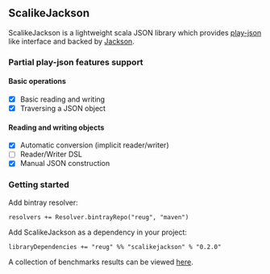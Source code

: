 ## ScalikeJackson

ScalikeJackson is a lightweight scala JSON library which provides [play-json](https://github.com/playframework/play-json) like interface and backed by [Jackson](https://github.com/FasterXML/jackson).

### Partial play-json features support

#### Basic operations
- [x] Basic reading and writing
- [x] Traversing a JSON object

#### Reading and writing objects
- [x] Automatic conversion (implicit reader/writer)
- [ ] Reader/Writer DSL
- [x] Manual JSON construction

### Getting started
Add bintray resolver:
```sbtshell
resolvers += Resolver.bintrayRepo("reug", "maven")
```
Add ScalikeJackson as a dependency in your project:
```sbtshell
libraryDependencies += "reug" %% "scalikejackson" % "0.2.0"
```

A collection of benchmarks results can be viewed [here](https://github.com/reugn/scalikejackson/blob/master/benchmarks/src/main/scala/reug/scalikejackson/benchmark/README.md).
